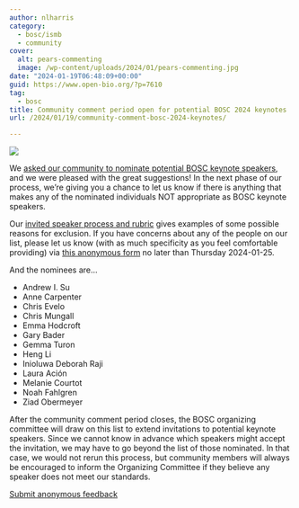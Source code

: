 ```yaml
---
author: nlharris
category:
  - bosc/ismb
  - community
cover:
  alt: pears-commenting
  image: /wp-content/uploads/2024/01/pears-commenting.jpg
date: "2024-01-19T06:48:09+00:00"
guid: https://www.open-bio.org/?p=7610
tag:
  - bosc
title: Community comment period open for potential BOSC 2024 keynotes
url: /2024/01/19/community-comment-bosc-2024-keynotes/

---
```

![](/wp-content/uploads/2024/01/pears-commenting-300x300.jpg)

We [asked our community to nominate potential BOSC keynote speakers](/2024/01/10/nominate-a-keynote-speaker-for-bosc/), and we were pleased with the great suggestions! In the next phase of our process, we’re giving you a chance to let us know if there is anything that makes any of the nominated individuals NOT appropriate as BOSC keynote speakers.

Our [invited speaker process and rubric](https://github.com/OBF/bosc_materials/blob/master/invited-speaker-process.md) gives examples of some possible reasons for exclusion. If you have concerns about any of the people on our list, please let us know (with as much specificity as you feel comfortable providing) via [this anonymous form](https://docs.google.com/forms/d/e/1FAIpQLSe3hUXZ5BQv2-I7DpL-SdEovAVh6Bq9wWgs93FMx5LylAC_Eg/viewform) no later than Thursday 2024-01-25.

And the nominees are…

- Andrew I. Su
- Anne Carpenter
- Chris Evelo
- Chris Mungall
- Emma Hodcroft
- Gary Bader
- Gemma Turon
- Heng Li
- Inioluwa Deborah Raji
- Laura Ación
- Melanie Courtot
- Noah Fahlgren
- Ziad Obermeyer

After the community comment period closes, the BOSC organizing committee will draw on this list to extend invitations to potential keynote speakers. Since we cannot know in advance which speakers might accept the invitation, we may have to go beyond the list of those nominated. In that case, we would not rerun this process, but community members will always be encouraged to inform the Organizing Committee if they believe any speaker does not meet our standards.

[Submit anonymous feedback](https://docs.google.com/forms/d/e/1FAIpQLSe3hUXZ5BQv2-I7DpL-SdEovAVh6Bq9wWgs93FMx5LylAC_Eg/viewform)
